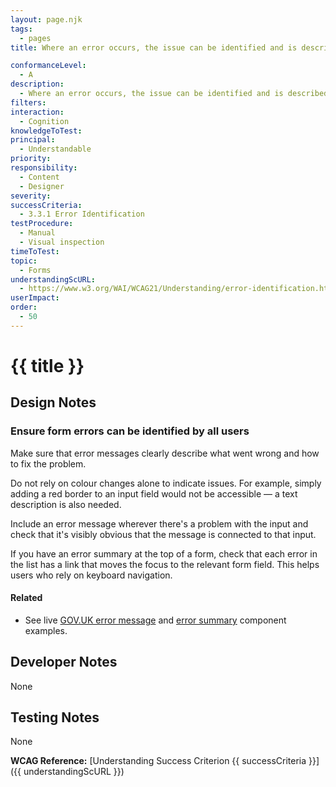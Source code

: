 ```yaml
---
layout: page.njk
tags:
  - pages
title: Where an error occurs, the issue can be identified and is described to the user in text

conformanceLevel:
  - A
description:
  - Where an error occurs, the issue can be identified and is described to the user in text
filters:
interaction:
  - Cognition
knowledgeToTest:
principal:
  - Understandable
priority:
responsibility:
  - Content
  - Designer
severity:
successCriteria:
  - 3.3.1 Error Identification
testProcedure:
  - Manual
  - Visual inspection
timeToTest:
topic:
  - Forms
understandingScURL:
  - https://www.w3.org/WAI/WCAG21/Understanding/error-identification.html
userImpact:
order:
  - 50
---
```


# {{ title }}

## Design Notes

### Ensure form errors can be identified by all users

Make sure that error messages clearly describe what went wrong and how to fix the problem.

Do not rely on colour changes alone to indicate issues. For example, simply adding a red border to an input field would not be accessible — a text description is also needed.

Include an error message wherever there's a problem with the input and check that it's visibly obvious that the message is connected to that input.

If you have an error summary at the top of a form, check that each error in the list has a link that moves the focus to the relevant form field. This helps users who rely on keyboard navigation.

#### Related

- See live [GOV.UK error message](https://design-system.service.gov.uk/components/error-message/) and [error summary](https://design-system.service.gov.uk/components/error-summary/) component examples.

## Developer Notes

None

## Testing Notes

None

**WCAG Reference:** [Understanding Success Criterion {{ successCriteria }}]({{ understandingScURL }})
